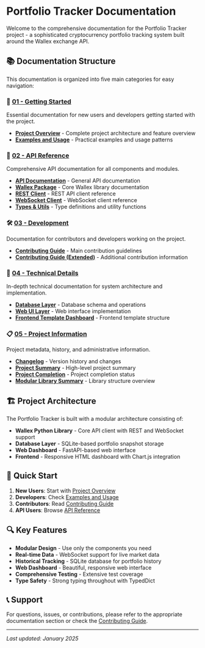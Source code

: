 # Portfolio Tracker Documentation

Welcome to the comprehensive documentation for the Portfolio Tracker project - a sophisticated cryptocurrency portfolio tracking system built around the Wallex exchange API.

## 📚 Documentation Structure

This documentation is organized into five main categories for easy navigation:

### 🚀 [01 - Getting Started](./01-getting-started/)
Essential documentation for new users and developers getting started with the project.

- **[Project Overview](./01-getting-started/project-overview.md)** - Complete project architecture and feature overview
- **[Examples and Usage](./01-getting-started/examples-and-usage.md)** - Practical examples and usage patterns

### 📖 [02 - API Reference](./02-api-reference/)
Comprehensive API documentation for all components and modules.

- **[API Documentation](./02-api-reference/api.md)** - General API documentation
- **[Wallex Package](./02-api-reference/wallex-package.md)** - Core Wallex library documentation
- **[REST Client](./02-api-reference/wallex-rest-client.md)** - REST API client reference
- **[WebSocket Client](./02-api-reference/wallex-websocket-client.md)** - WebSocket client reference
- **[Types & Utils](./02-api-reference/wallex-types-utils.md)** - Type definitions and utility functions

### 🛠️ [03 - Development](./03-development/)
Documentation for contributors and developers working on the project.

- **[Contributing Guide](./03-development/contributing.md)** - Main contribution guidelines
- **[Contributing Guide (Extended)](./03-development/contributing-guide.md)** - Additional contribution information

### 🔧 [04 - Technical Details](./04-technical-details/)
In-depth technical documentation for system architecture and implementation.

- **[Database Layer](./04-technical-details/database-layer.md)** - Database schema and operations
- **[Web UI Layer](./04-technical-details/web-ui-layer.md)** - Web interface implementation
- **[Frontend Template Dashboard](./04-technical-details/frontend-template-dashboard.md)** - Frontend template structure

### 📋 [05 - Project Information](./05-project-info/)
Project metadata, history, and administrative information.

- **[Changelog](./05-project-info/changelog.md)** - Version history and changes
- **[Project Summary](./05-project-info/project-summary.md)** - High-level project summary
- **[Project Completion](./05-project-info/project-completion.md)** - Project completion status
- **[Modular Library Summary](./05-project-info/modular-library-summary.md)** - Library structure overview

## 🏗️ Project Architecture

The Portfolio Tracker is built with a modular architecture consisting of:

- **Wallex Python Library** - Core API client with REST and WebSocket support
- **Database Layer** - SQLite-based portfolio snapshot storage
- **Web Dashboard** - FastAPI-based web interface
- **Frontend** - Responsive HTML dashboard with Chart.js integration

## 🚀 Quick Start

1. **New Users**: Start with [Project Overview](./01-getting-started/project-overview.md)
2. **Developers**: Check [Examples and Usage](./01-getting-started/examples-and-usage.md)
3. **Contributors**: Read [Contributing Guide](./03-development/contributing.md)
4. **API Users**: Browse [API Reference](./02-api-reference/)

## 🔍 Key Features

- **Modular Design** - Use only the components you need
- **Real-time Data** - WebSocket support for live market data
- **Historical Tracking** - SQLite database for portfolio history
- **Web Dashboard** - Beautiful, responsive web interface
- **Comprehensive Testing** - Extensive test coverage
- **Type Safety** - Strong typing throughout with TypedDict

## 📞 Support

For questions, issues, or contributions, please refer to the appropriate documentation section or check the [Contributing Guide](./03-development/contributing.md).

---

*Last updated: January 2025*